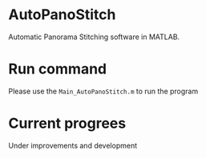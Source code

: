 # AutoPanoStitch
Automatic Panorama Stitching software in MATLAB.

# Run command
Please use the `Main_AutoPanoStitch.m` to run the program

# Current progrees
Under improvements and development
